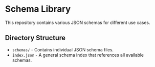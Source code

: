 # Schema Library

This repository contains various JSON schemas for different use cases.

## Directory Structure

- `schemas/` - Contains individual JSON schema files.
- `index.json` - A general schema index that references all available schemas.
